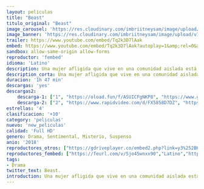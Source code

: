 ```yaml
---
layout: peliculas
title: "Beast"
titulo_original: "Beast"
image_carousel: 'https://res.cloudinary.com/imbriitneysam/image/upload/v1542057181/beast-poster-min.jpg'
image_banner: 'https://res.cloudinary.com/imbriitneysam/image/upload/v1542057182/beast-banner-min.jpg'
trailer: https://www.youtube.com/embed/Tq2k3D7lAak
embed: https://www.youtube.com/embed/Tq2k3D7lAak?autoplay=1&amp;rel=0&amp;hd=1&border=0&wmode=opaque&enablejsapi=1&modestbranding=1&controls=1&showinfo=0
sandbox: allow-same-origin allow-forms
reproductor: 'fembed'
idioma: 'Latino'
description: Una mujer afligida que vive en una comunidad aislada está atrapada entre el control de su opresiva familia y la atracción que siente por un misterioso forastero sospechoso de haber llevado a cabo una serie de brutales asesinatos.
description_corta: Una mujer afligida que vive en una comunidad aislada está atrapada entre el control de su opresiva familia y la atracción que siente por un misterioso forastero sospechoso de haber llevado a cabo una serie de brutales asesinatos.
duracion: '1h 47 min'
descargas: 'yes'
descargas2:
    descarga-1: ["1", "https://oload.fun/f/ASUICFgNKP8", "https://www.google.com/s2/favicons?domain=openload.co","OpenLoad","https://res.cloudinary.com/imbriitneysam/image/upload/v1541473684/mexico.png", "Latino", "Full HD"]
    descarga-2: ["2", "https://www.rapidvideo.com/d/FX5858D7DZ", "https://www.google.com/s2/favicons?domain=www.rapidvideo.com","RapidVideo","https://res.cloudinary.com/imbriitneysam/image/upload/v1541473684/mexico.png", "Latino", "Full HD"]
estrellas: '4'
clasificacion: '+10'
category: 'peliculas'
nuevo: 'new_peliculas'
calidad: 'Full HD'
genero: Drama, Sentimental, Misterio, Suspenso
anio: '2018'
reproductores_otros: ["https://gdriveplayer.co/embed2.php?link=y3%252BK0ysxZLgPzaSyWfGjcQvSajo50Lef8ptmb0SXX8sHNtwUqR5FG4a%252FMt4bViW%252BBONjRXKUFmr3Uwpr904Q8pJaz%252Bg85LhYIhl9ovXx5NnzZATV3R2IjLQnTn6C%252Fi1WkypPU%252FetD4TESwGmctWA8AgepWfIIcp6XDljtrLlNxkcaKh7r94tPT0YW4Gkx709iRb%252FzKnAvZG3eXlsTO0LK8SHmzVa9KJaYAbeKuphaT6HQmd%252BJfMRwV0OGnSnbOCET5%252BPV6MNAgnt9NBMGm%252F3BrA2m%252Bf0n%252Bq4BMwKK9uHsXL56ky2VKeEUYx8FXnyX3L8gBP87IVgxGgUijoOkBMbRgoFA73RJvpRwCEBHGoMOf%252Bg%253D%253D","Latino","https://movcloud.net/embed/hi-BC-0vieAw","Latino"]
reproductores_fembed: ["https://feurl.com/v/5jo45wnxx90","Latino","https://feurl.com/v/7zv-wlem29x","Latino","https://feurl.com/v/7yvw0m8-wxo","Latino"]
tags:
- Drama
twitter_text: Beast.
introduction: Una mujer afligida que vive en una comunidad aislada está atrapada entre el control de su opresiva familia y la atracción que siente por un misterioso forastero sospechoso de haber llevado a cabo una serie de brutales asesinatos.
---
```



 







